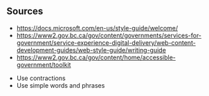 ## Sources
* https://docs.microsoft.com/en-us/style-guide/welcome/
* https://www2.gov.bc.ca/gov/content/governments/services-for-government/service-experience-digital-delivery/web-content-development-guides/web-style-guide/writing-guide
* https://www2.gov.bc.ca/gov/content/home/accessible-government/toolkit

- Use contractions
- Use simple words and phrases
